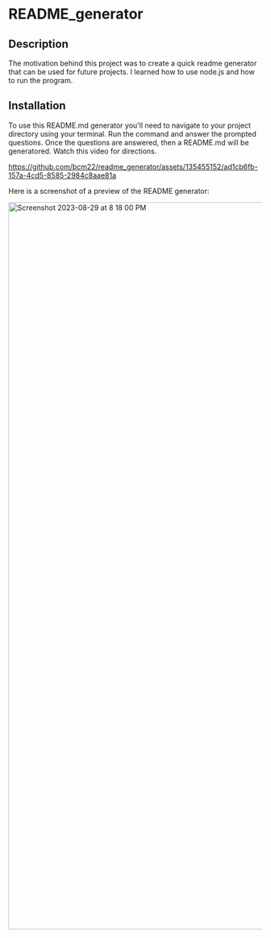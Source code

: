 # README_generator

## Description

The motivation behind this project was to create a quick readme generator that can be used for future projects. I learned how to use node.js and how to run the program. 

## Installation

To use this README.md generator you'll need to navigate to your project directory using your terminal. Run the command and answer the prompted questions. Once the questions are answered, then a README.md will be generatored. Watch this video for directions. 

https://github.com/bcm22/readme_generator/assets/135455152/ad1cb6fb-157a-4cd5-8585-2984c8aae81a

Here is a screenshot of a preview of the README generator:

<img width="1440" alt="Screenshot 2023-08-29 at 8 18 00 PM" src="https://github.com/bcm22/readme_generator/assets/135455152/06d9835f-68e4-49e6-8ddb-7deeaf16bde1">


